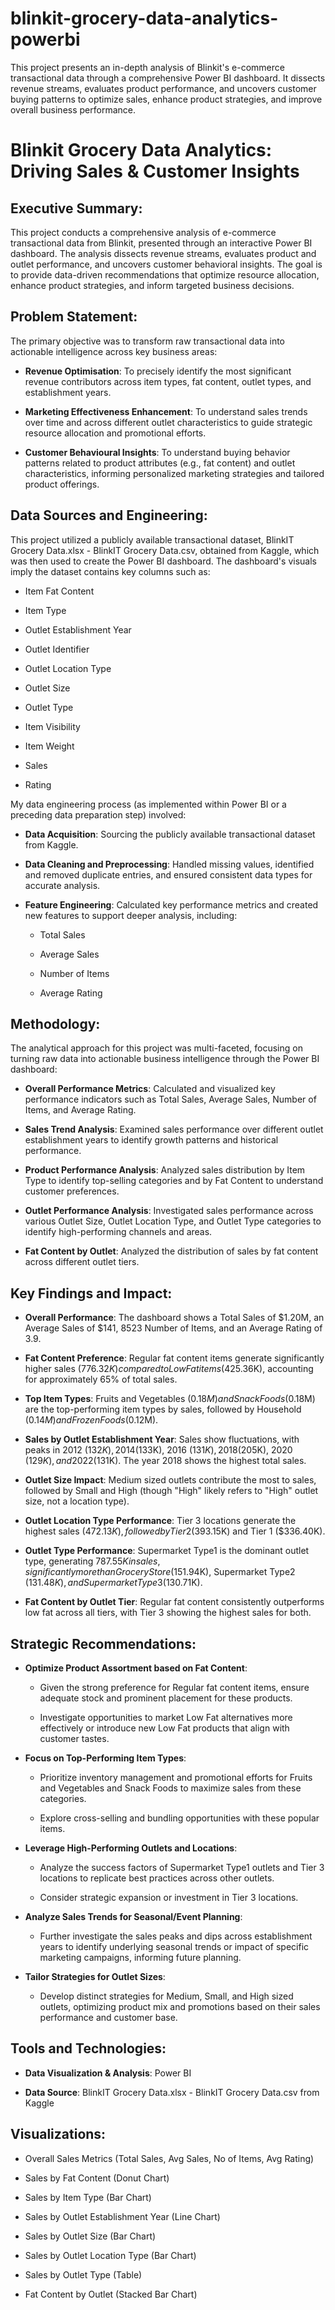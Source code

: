# blinkit-grocery-data-analytics-powerbi
This project presents an in-depth analysis of Blinkit's e-commerce transactional data through a comprehensive Power BI dashboard. It dissects revenue streams, evaluates product performance, and uncovers customer buying patterns to optimize sales, enhance product strategies, and improve overall business performance.

# Blinkit Grocery Data Analytics: Driving Sales & Customer Insights

## Executive Summary:

This project conducts a comprehensive analysis of e-commerce transactional data from Blinkit, presented through an interactive Power BI dashboard. The analysis dissects revenue streams, evaluates product and outlet performance, and uncovers customer behavioral insights. The goal is to provide data-driven recommendations that optimize resource allocation, enhance product strategies, and inform targeted business decisions.

## Problem Statement:

The primary objective was to transform raw transactional data into actionable intelligence across key business areas:

- **Revenue Optimisation**: To precisely identify the most significant revenue contributors across item types, fat content, outlet types, and establishment years.

- **Marketing Effectiveness Enhancement**: To understand sales trends over time and across different outlet characteristics to guide strategic resource allocation and promotional efforts.

- **Customer Behavioural Insights**: To understand buying behavior patterns related to product attributes (e.g., fat content) and outlet characteristics, informing personalized marketing strategies and tailored product offerings.

## Data Sources and Engineering:

This project utilized a publicly available transactional dataset, BlinkIT Grocery Data.xlsx - BlinkIT Grocery Data.csv, obtained from Kaggle, which was then used to create the Power BI dashboard. The dashboard's visuals imply the dataset contains key columns such as:

- Item Fat Content

- Item Type

- Outlet Establishment Year

- Outlet Identifier

- Outlet Location Type

- Outlet Size

- Outlet Type

- Item Visibility

- Item Weight

- Sales

- Rating

My data engineering process (as implemented within Power BI or a preceding data preparation step) involved:

- **Data Acquisition**: Sourcing the publicly available transactional dataset from Kaggle.

- **Data Cleaning and Preprocessing**: Handled missing values, identified and removed duplicate entries, and ensured consistent data types for accurate analysis.

- **Feature Engineering**: Calculated key performance metrics and created new features to support deeper analysis, including:

  - Total Sales

  - Average Sales

  - Number of Items

  - Average Rating

## Methodology:

The analytical approach for this project was multi-faceted, focusing on turning raw data into actionable business intelligence through the Power BI dashboard:

- **Overall Performance Metrics**: Calculated and visualized key performance indicators such as Total Sales, Average Sales, Number of Items, and Average Rating.

- **Sales Trend Analysis**: Examined sales performance over different outlet establishment years to identify growth patterns and historical performance.

- **Product Performance Analysis**: Analyzed sales distribution by Item Type to identify top-selling categories and by Fat Content to understand customer preferences.

- **Outlet Performance Analysis**: Investigated sales performance across various Outlet Size, Outlet Location Type, and Outlet Type categories to identify high-performing channels and areas.

- **Fat Content by Outlet**: Analyzed the distribution of sales by fat content across different outlet tiers.

## Key Findings and Impact:

- **Overall Performance**: The dashboard shows a Total Sales of $1.20M, an Average Sales of $141, 8523 Number of Items, and an Average Rating of 3.9.

- **Fat Content Preference**: Regular fat content items generate significantly higher sales ($776.32K) compared to Low Fat items ($425.36K), accounting for approximately 65% of total sales.

- **Top Item Types**: Fruits and Vegetables ($0.18M) and Snack Foods ($0.18M) are the top-performing item types by sales, followed by Household ($0.14M) and Frozen Foods ($0.12M).

- **Sales by Outlet Establishment Year**: Sales show fluctuations, with peaks in 2012 ($132K), 2014 ($133K), 2016 ($131K), 2018 ($205K), 2020 ($129K), and 2022 ($131K). The year 2018 shows the highest total sales.

- **Outlet Size Impact**: Medium sized outlets contribute the most to sales, followed by Small and High (though "High" likely refers to "High" outlet size, not a location type).

- **Outlet Location Type Performance**: Tier 3 locations generate the highest sales ($472.13K), followed by Tier 2 ($393.15K) and Tier 1 ($336.40K).

- **Outlet Type Performance**: Supermarket Type1 is the dominant outlet type, generating $787.55K in sales, significantly more than Grocery Store ($151.94K), Supermarket Type2 ($131.48K), and Supermarket Type3 ($130.71K).

- **Fat Content by Outlet Tier**: Regular fat content consistently outperforms low fat across all tiers, with Tier 3 showing the highest sales for both.

## Strategic Recommendations:

- **Optimize Product Assortment based on Fat Content**:

  - Given the strong preference for Regular fat content items, ensure adequate stock and prominent placement for these products.

  - Investigate opportunities to market Low Fat alternatives more effectively or introduce new Low Fat products that align with customer tastes.

- **Focus on Top-Performing Item Types**:

  - Prioritize inventory management and promotional efforts for Fruits and Vegetables and Snack Foods to maximize sales from these categories.

  - Explore cross-selling and bundling opportunities with these popular items.

- **Leverage High-Performing Outlets and Locations**:

  - Analyze the success factors of Supermarket Type1 outlets and Tier 3 locations to replicate best practices across other outlets.

  - Consider strategic expansion or investment in Tier 3 locations.

- **Analyze Sales Trends for Seasonal/Event Planning**:

  - Further investigate the sales peaks and dips across establishment years to identify underlying seasonal trends or impact of specific marketing campaigns, informing future planning.

- **Tailor Strategies for Outlet Sizes**:

  - Develop distinct strategies for Medium, Small, and High sized outlets, optimizing product mix and promotions based on their sales performance and customer base.

## Tools and Technologies:

- **Data Visualization & Analysis**: Power BI

- **Data Source**: BlinkIT Grocery Data.xlsx - BlinkIT Grocery Data.csv from Kaggle

## Visualizations:

- Overall Sales Metrics (Total Sales, Avg Sales, No of Items, Avg Rating)

- Sales by Fat Content (Donut Chart)

- Sales by Item Type (Bar Chart)

- Sales by Outlet Establishment Year (Line Chart)

- Sales by Outlet Size (Bar Chart)

- Sales by Outlet Location Type (Bar Chart)

- Sales by Outlet Type (Table)

- Fat Content by Outlet (Stacked Bar Chart)
